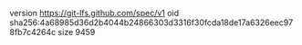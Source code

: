 version https://git-lfs.github.com/spec/v1
oid sha256:4a68985d36d2b4044b24866303d3316f30fcda18de17a6326eec978fb7c4264c
size 9459
